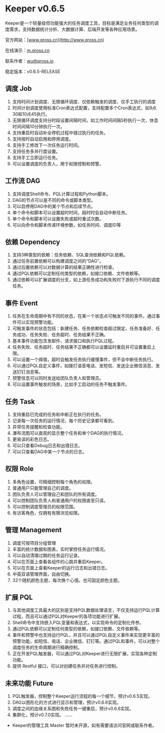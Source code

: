 # Keeper v0.6.5

Keeper是一个轻量级但功能强大的任务调度工具，目标是满足业务任何类型的调度需求，支持数据统计分析、大数据计算、后端开发等各种应用场景。

官方网站：[www.qross.cn](http://www.qross.cn)

在线演示：[m.qross.cn](http://m.qross.cn)

联系作者：<wu@qross.io>

稳定版本：v0.6.5-RELEASE


## 调度 Job

1. 支持时间计划调度、无限循环调度、仅依赖触发的调度、仅手工执行的调度
2. 时间计划调度使用标准Cron表达式配置，支持配置多个Cron表达式，如9点30和10点45执行。
3. 无限循环调度支持分时段设置间隔时间，如工作时间间隔5秒执行一次，休息时间间隔10分钟执行一次。
4. 支持重启时自动补全停机过程中错过执行的任务。
5. 支持按时自动启用和停用调度。
6. 支持手工修改下一次任务运行时间。
7. 支持任务多并行度设置。
8. 支持手工立即运行任务。
9. 可以设置调度的负责人，用于权限控制和预警。

## 工作流 DAG

1. 支持调度Shell命令、PQL计算过程和Python脚本。
2. DAG的节点可以是不同的命令或脚本类型。
3. 可以启停用DAG中的某个节点和后续节点。
4. 单个命令和脚本可以设置超时时间，超时时会自动中断任务。
5. 单个命令和脚本可以设置失败或超时重试次数。
6. 可以向命令和脚本传递环境参数，如任务时间、调度ID等

## 依赖 Dependency

1. 支持3种类型的依赖：任务依赖、SQL查询依赖和PQL依赖。
2. 通过任务前置依赖可以构建调度之间的“DAG”。
3. 通过后置依赖可以对数据计算的结果正确性进行检查。
4. 通过PQL依赖可以定制任何类型的依赖，如接口依赖、文件依赖等。
5. 通过依赖可以扩展调度的分支，如上游任务成功和失败时下游执行不同的调度任务。

## 事件 Event

1. 任务在生命周期中有不同的状态，在某一个状态点可触发不同的事件。通过事件可以实现预警功能。
2. 可触发事件的状态包括：新建任务、任务依赖检查超过限定、任务准备好、任务成功、任务失败、任务超时、任务结果不正确。
3. 基本事件功能包含发邮件、请求接口和执行PQL过程。
5. 任务失败、任务超时、任务结果不正确都可以设置延时重启并可设置重启上限。
6. 可以设置一个阈值，超时会触发任务执行缓慢事件，但不会中断任务执行。
7. 可以通过PQL自定义事件，如拨打语音电话、发短信、发送企业微信消息、发送钉钉消息等。
8. 预警信息可以同时发送给团队负责人和管理员。
9. 可以设置事件触发的场景，比如手工启动的任务不触发事件。

## 任务 Task

1. 支持重启已完成的任务和中断正在执行的任务。
2. 记录每一次任务的运行情况，每个历史记录都可看到。
3. 异常任务提醒和检查功能。
4. 瀑布流图可以直观的显示整个任务和单个DAG的执行情况。
5. 更易读的彩色日志。
6. 可以只查看Debug日志和出错日志。 
7. 可以只查看DAG中某一个节点的日志。

## 权限 Role

1. 多角色设置，可精细控制每个角色的权限。
2. 普通用户只能管理自己的调度。
3. 团队负责人可以管理自己和团队的所有调度。
4. 可以控制团队负责人和普通用户的权限直至只读。
5. 可以控制调度管理员的权限范围。
6. 有访客角色，仅拥有有限浏览权限。

## 管理 Management

1. 调度可按项目分组管理
2. 丰富的统计数据和图表，实时掌控任务运行情况。
3. 可以自动清理过期的任务运行记录。
4. 可以在页面上查看各组件的心跳并重启Keeper。
5. 可以在页面上查看Keeper的运行日志和出错日志。
6. 中英双语管理界面，自由切换。
7. 32个随机颜色主题，每次换个心情。也可固定颜色主题。

## 扩展 PQL

1. 与其他调度工具最大的区别是支持PQL数据处理语言，不仅支持运行PQL计算过程，而且可以通过PQL对Keeper的各项功能进行扩展。
2. Shell命令中支持嵌入PQL变量和表达式，以实现命令的定制化传参。
3. 通过PQL依赖可以定制任何类型的依赖，如接口依赖、文件依赖等。
4. 事件和预警中也支持运行PQL，并且可以通过PQL自定义事件来实现更丰富的预警功能，如短信、电话、企业微信、钉钉等。通过PQL和事件，可以对整个调度任务的生命周期进行精确控制。
5. 正在开发PQL触发器，可以通过PQL对Keeper进行无限扩展，实现各种定制功能。
6.  提供 Restful 接口，可以对创建任务并对任务进行控制。

## 未来功能 Future

1. PQL触发器，控制整个Keeper运行流程的每一个细节，预计v0.6.5实现。
2. DAG以图形化的方式进行显示和管理，预计v0.6.6实现。
3. 调度之间的血缘关系图和失败任务一键重启，预计v0.6.6实现。
4. 集群化，预计v0.7.0实现。
......


* Keeper的管理工具 Master 暂时未开源，如有需要请访问官网或联系作者。